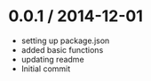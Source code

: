 
0.0.1 / 2014-12-01
==================

  * setting up package.json
  * added basic functions
  * updating readme
  * Initial commit
